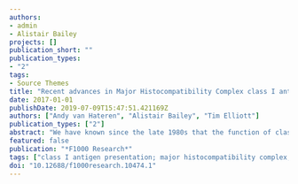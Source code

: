 ```yaml
---
authors:
- admin
- Alistair Bailey
projects: []
publication_short: ""
publication_types:
- "2"
tags:
- Source Themes
title: "Recent advances in Major Histocompatibility Complex class I antigen presentation: Plastic MHC molecules and TAPBPR-mediated quality control."
date: 2017-01-01
publishDate: 2019-07-09T15:47:51.421169Z
authors: ["Andy van Hateren", "Alistair Bailey", "Tim Elliott"]
publication_types: ["2"]
abstract: "We have known since the late 1980s that the function of classical major histocompatibility complex (MHC) class I molecules is to bind peptides and display them at the cell surface to cytotoxic T cells. Recognition by these sentinels of the immune system can lead to the destruction of the presenting cell, thus protecting the host from pathogens and cancer. Classical MHC class I molecules (MHC I hereafter) are co-dominantly expressed, polygenic, and exceptionally polymorphic and have significant sequence diversity. Thus, in most species, there are many different MHC I allotypes expressed, each with different peptide-binding specificity, which can have a dramatic effect on disease outcome. Although MHC allotypes vary in their primary sequence, they share common tertiary and quaternary structures. Here, we review the evidence that, despite this commonality, polymorphic amino acid differences between allotypes alter the ability of MHC I molecules to change shape (that is, their conformational plasticity). We discuss how the peptide loading co-factor tapasin might modify this plasticity to augment peptide loading. Lastly, we consider recent findings concerning the functions of the non-classical MHC I molecule HLA-E as well as the tapasin-related protein TAPBPR (transporter associated with antigen presentation binding protein-related), which has been shown to act as a second quality-control stage in MHC I antigen presentation."
featured: false
publication: "*F1000 Research*"
tags: ["class I antigen presentation; major histocompatibility complex; peptide loading; plasticity"]
doi: "10.12688/f1000research.10474.1"
---
```


